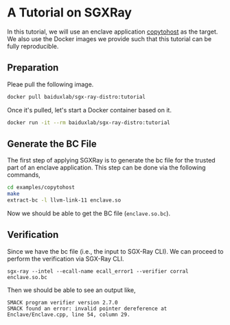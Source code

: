 # A Tutorial on SGXRay

In this tutorial, we will use an enclave application [copytohost](../examples/copytohost) as the target.
We also use the Docker images we provide such that this tutorial can be fully reproducible.


## Preparation

Pleae pull the following image.

```bash
docker pull baiduxlab/sgx-ray-distro:tutorial
```

Once it's pulled, let's start a Docker container based on it.

```bash
docker run -it --rm baiduxlab/sgx-ray-distro:tutorial
```


## Generate the BC File

The first step of applying SGXRay is to generate the bc file for the trusted part of an enclave application.
This step can be done via the following commands,

```bash
cd examples/copytohost
make
extract-bc -l llvm-link-11 enclave.so
```

Now we should be able to get the BC file (`enclave.so.bc`).


## Verification

Since we have the bc file (i.e., the input to SGX-Ray CLI). We can proceed to perform the verification via SGX-Ray CLI.

```
sgx-ray --intel --ecall-name ecall_error1 --verifier corral enclave.so.bc
```

Then we should be able to see an output like,
```
SMACK program verifier version 2.7.0
SMACK found an error: invalid pointer dereference at Enclave/Enclave.cpp, line 54, column 29.
```
